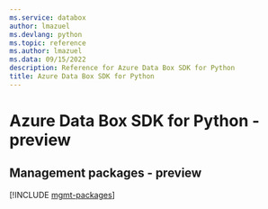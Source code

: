 ```yaml
---
ms.service: databox
author: lmazuel
ms.devlang: python
ms.topic: reference
ms.author: lmazuel
ms.data: 09/15/2022
description: Reference for Azure Data Box SDK for Python
title: Azure Data Box SDK for Python
---
```

# Azure Data Box SDK for Python - preview

## Management packages - preview
[!INCLUDE [mgmt-packages](data-box-mgmt-index.md)]